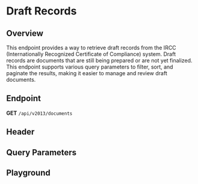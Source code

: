 <script setup>
import SwaggerUI from "../../swagger/view/SwaggerUI.vue"
import swaggerJson from "../../swagger/json/ircc/list.json";

const swaggerSpecs = [
  { json: swaggerJson, protected: true },
];

</script>

# Draft Records

## Overview
This endpoint provides a way to retrieve draft records from the IRCC (Internationally Recognized Certificate of Compliance) system. Draft records are documents that are still being prepared or are not yet finalized. This endpoint supports various query parameters to filter, sort, and paginate the results, making it easier to manage and review draft documents.


## Endpoint
**GET** `/api/v2013/documents`

## Header
<!--@include: ../../components/common/header/authorization-realm.md-->

## Query Parameters
<!--@include: ../../components/common/query/collection-filter-orderby-top-skip.md-->

## Playground

<SwaggerUI :swaggerSpecs="swaggerSpecs" />
